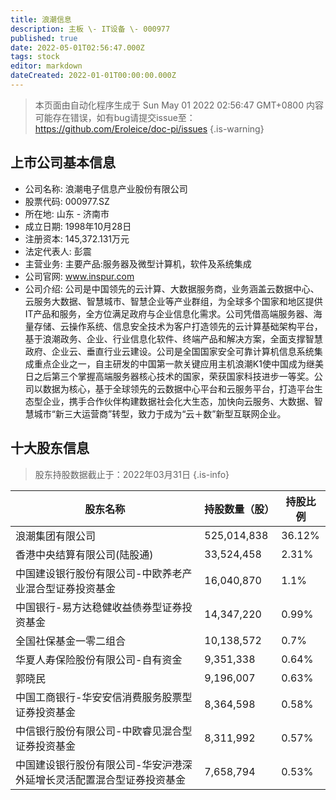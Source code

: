 ```yaml
---
title: 浪潮信息
description: 主板 \- IT设备 \- 000977
published: true
date: 2022-05-01T02:56:47.000Z
tags: stock
editor: markdown
dateCreated: 2022-01-01T00:00:00.000Z
---
```


> 本页面由自动化程序生成于 Sun May 01 2022 02:56:47 GMT+0800
> 内容可能存在错误，如有bug请提交issue至：https://github.com/Eroleice/doc-pi/issues
{.is-warning}

## 上市公司基本信息
- 公司名称: 浪潮电子信息产业股份有限公司
- 股票代码: 000977.SZ
- 所在地: 山东 - 济南市
- 成立日期: 1998年10月28日
- 注册资本: 145,372.131万元
- 法定代表人: 彭震
- 主营业务: 主要产品:服务器及微型计算机，软件及系统集成
- 公司官网: www.inspur.com
- 公司介绍: 公司是中国领先的云计算、大数据服务商，业务涵盖云数据中心、云服务大数据、智慧城市、智慧企业等产业群组，为全球多个国家和地区提供IT产品和服务，全方位满足政府与企业信息化需求。公司凭借高端服务器、海量存储、云操作系统、信息安全技术为客户打造领先的云计算基础架构平台，基于浪潮政务、企业、行业信息化软件、终端产品和解决方案，全面支撑智慧政府、企业云、垂直行业云建设。公司是全国国家安全可靠计算机信息系统集成重点企业之一，自主研发的中国第一款关键应用主机浪潮K1使中国成为继美日之后第三个掌握高端服务器核心技术的国家，荣获国家科技进步一等奖。公司以数据为核心，基于全球领先的云数据中心平台和云服务平台，打造平台生态型企业，携手合作伙伴构建数据社会化大生态，加快向云服务、大数据、智慧城市“新三大运营商”转型，致力于成为“云＋数”新型互联网企业。


## 十大股东信息
> 股东持股数据截止于：2022年03月31日
{.is-info}

| 股东名称 | 持股数量（股） | 持股比例 |
| --- | --- | --- |
| 浪潮集团有限公司 | 525,014,838 | 36.12% |
| 香港中央结算有限公司(陆股通) | 33,524,458 | 2.31% |
| 中国建设银行股份有限公司-中欧养老产业混合型证券投资基金 | 16,040,870 | 1.1% |
| 中国银行-易方达稳健收益债券型证券投资基金 | 14,347,220 | 0.99% |
| 全国社保基金一零二组合 | 10,138,572 | 0.7% |
| 华夏人寿保险股份有限公司-自有资金 | 9,351,338 | 0.64% |
| 郭晓民 | 9,196,007 | 0.63% |
| 中国工商银行-华安安信消费服务股票型证券投资基金 | 8,364,598 | 0.58% |
| 中信银行股份有限公司-中欧睿见混合型证券投资基金 | 8,311,992 | 0.57% |
| 中国建设银行股份有限公司-华安沪港深外延增长灵活配置混合型证券投资基金 | 7,658,794 | 0.53% |




